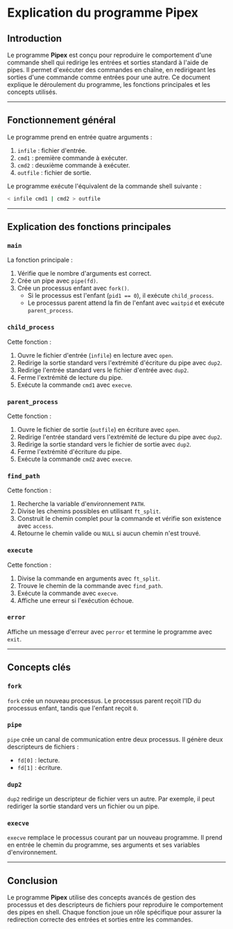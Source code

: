 # Explication du programme Pipex

## Introduction
Le programme **Pipex** est conçu pour reproduire le comportement d'une commande shell qui redirige les entrées et sorties standard à l'aide de pipes. Il permet d'exécuter des commandes en chaîne, en redirigeant les sorties d'une commande comme entrées pour une autre. Ce document explique le déroulement du programme, les fonctions principales et les concepts utilisés.

---

## Fonctionnement général
Le programme prend en entrée quatre arguments :
1. `infile` : fichier d'entrée.
2. `cmd1` : première commande à exécuter.
3. `cmd2` : deuxième commande à exécuter.
4. `outfile` : fichier de sortie.

Le programme exécute l'équivalent de la commande shell suivante :
```bash
< infile cmd1 | cmd2 > outfile
```

---

## Explication des fonctions principales

### `main`
La fonction principale :
1. Vérifie que le nombre d'arguments est correct.
2. Crée un pipe avec `pipe(fd)`.
3. Crée un processus enfant avec `fork()`.
   - Si le processus est l'enfant (`pid1 == 0`), il exécute `child_process`.
   - Le processus parent attend la fin de l'enfant avec `waitpid` et exécute `parent_process`.

### `child_process`
Cette fonction :
1. Ouvre le fichier d'entrée (`infile`) en lecture avec `open`.
2. Redirige la sortie standard vers l'extrémité d'écriture du pipe avec `dup2`.
3. Redirige l'entrée standard vers le fichier d'entrée avec `dup2`.
4. Ferme l'extrémité de lecture du pipe.
5. Exécute la commande `cmd1` avec `execve`.

### `parent_process`
Cette fonction :
1. Ouvre le fichier de sortie (`outfile`) en écriture avec `open`.
2. Redirige l'entrée standard vers l'extrémité de lecture du pipe avec `dup2`.
3. Redirige la sortie standard vers le fichier de sortie avec `dup2`.
4. Ferme l'extrémité d'écriture du pipe.
5. Exécute la commande `cmd2` avec `execve`.

### `find_path`
Cette fonction :
1. Recherche la variable d'environnement `PATH`.
2. Divise les chemins possibles en utilisant `ft_split`.
3. Construit le chemin complet pour la commande et vérifie son existence avec `access`.
4. Retourne le chemin valide ou `NULL` si aucun chemin n'est trouvé.

### `execute`
Cette fonction :
1. Divise la commande en arguments avec `ft_split`.
2. Trouve le chemin de la commande avec `find_path`.
3. Exécute la commande avec `execve`.
4. Affiche une erreur si l'exécution échoue.

### `error`
Affiche un message d'erreur avec `perror` et termine le programme avec `exit`.

---

## Concepts clés

### `fork`
`fork` crée un nouveau processus. Le processus parent reçoit l'ID du processus enfant, tandis que l'enfant reçoit `0`.

### `pipe`
`pipe` crée un canal de communication entre deux processus. Il génère deux descripteurs de fichiers :
- `fd[0]` : lecture.
- `fd[1]` : écriture.

### `dup2`
`dup2` redirige un descripteur de fichier vers un autre. Par exemple, il peut rediriger la sortie standard vers un fichier ou un pipe.

### `execve`
`execve` remplace le processus courant par un nouveau programme. Il prend en entrée le chemin du programme, ses arguments et ses variables d'environnement.

---

## Conclusion
Le programme **Pipex** utilise des concepts avancés de gestion des processus et des descripteurs de fichiers pour reproduire le comportement des pipes en shell. Chaque fonction joue un rôle spécifique pour assurer la redirection correcte des entrées et sorties entre les commandes.